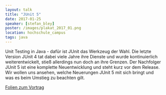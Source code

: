 ```yaml
---
layout: talk
title: "JUnit 5"
date: 2017-01-25
speaker: [stefan_bley]
poster: /images/plakat_2017_01.png
location: hochschule_campus
tags: java
---
```


Unit Testing in Java - dafür ist JUnit das Werkzeug der Wahl. Die letzte Version JUnit 4 tat dabei viele Jahre ihre Dienste und wurde kontinuierlich weiterentwickelt, stieß allerdings nun doch an ihre Grenzen. Der Nachfolger JUnit 5 ist eine komplette Neuentwicklung und steht kurz vor dem Release. Wir wollen uns ansehen, welche Neuerungen JUnit 5 mit sich bringt und was es beim Umstieg zu beachten gilt.

<a href="http://jug-gr.de/downloads/juggr_jUnit5.pdf">Folien zum Vortrag</a>
